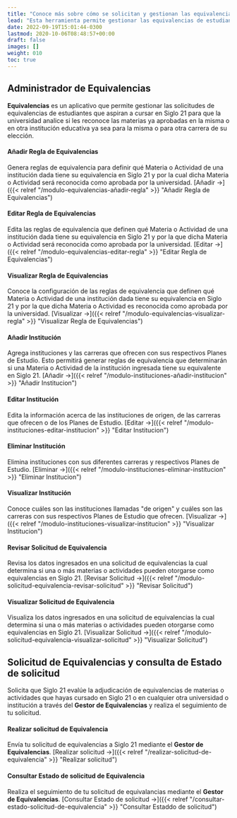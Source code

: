 ```yaml
---
title: "Conoce más sobre cómo se solicitan y gestionan las equivalencias."
lead: "Esta herramienta permite gestionar las equivalencias de estudiantes que aspiran cursar una carrera en Siglo 21."
date: 2022-09-19T15:01:44-0300
lastmod: 2020-10-06T08:48:57+00:00
draft: false
images: []
weight: 010
toc: true
---
```


## Administrador de Equivalencias

**Equivalencias** es un aplicativo que permite gestionar las solicitudes de equivalencias de estudiantes que aspiran a cursar en Siglo 21 para que la universidad analice si les reconoce las materias ya aprobadas en la misma o en otra institución educativa ya sea para la misma o para otra carrera de su elección.

#### Añadir Regla de Equivalencias

Genera reglas de equivalencia para definir qué Materia o Actividad de una institución dada tiene su equivalencia en Siglo 21 y por la cual dicha Materia o Actividad será reconocida como aprobada por la universidad. [Añadir →]({{< relref "/modulo-equivalencias-añadir-regla" >}} "Añadir Regla de Equivalencias")

#### Editar Regla de Equivalencias

Edita las reglas de equivalencia que definen qué Materia o Actividad de una institución dada tiene su equivalencia en Siglo 21 y por la que dicha Materia o Actividad será reconocida como aprobada por la universidad. [Editar →]({{< relref "/modulo-equivalencias-editar-regla" >}} "Editar Regla de Equivalencias")

#### Visualizar Regla de Equivalencias

Conoce la configuración de las reglas de equivalencia que definen qué Materia o Actividad de una institución dada tiene su equivalencia en Siglo 21 y por la que dicha Materia o Actividad es reconocida como aprobada por la universidad. [Visualizar →]({{< relref "/modulo-equivalencias-visualizar-regla" >}} "Visualizar Regla de Equivalencias")

#### Añadir Institución

Agrega instituciones y las carreras que ofrecen con sus respectivos Planes de Estudio. Esto permitirá generar reglas de equivalencia que determinarán si una Materia o Actividad de la institución ingresada tiene su equivalente en Siglo 21. [Añadir →]({{< relref "/modulo-instituciones-añadir-institucion" >}} "Añadir Institucion")

#### Editar Institución

Edita la información acerca de las instituciones de origen, de las carreras que ofrecen o de los Planes de Estudio. [Editar →]({{< relref "/modulo-instituciones-editar-institucion" >}} "Editar Institucion")

#### Eliminar Institución

Elimina instituciones con sus diferentes carreras y respectivos Planes de Estudio. [Eliminar →]({{< relref "/modulo-instituciones-eliminar-institucion" >}} "Eliminar Institucion")

#### Visualizar Institución

Conoce cuáles son las instituciones llamadas "de origen" y cuáles son las carreras con sus respectivos Planes de Estudio que ofrecen. [Visualizar →]({{< relref "/modulo-instituciones-visualizar-institucion" >}} "Visualizar Institucion")

#### Revisar Solicitud de Equivalencia

Revisa los datos ingresados en una solicitud de equivalencias la cual determina si una o más materias o actividades pueden otorgarse como equivalencias en Siglo 21. [Revisar Solicitud →]({{< relref "/modulo-solicitud-equivalencia-revisar-solicitud" >}} "Revisar Solicitud")

#### Visualizar Solicitud de Equivalencia

Visualiza los datos ingresados en una solicitud de equivalencias la cual determina si una o más materias o actividades pueden otorgarse como equivalencias en Siglo 21. [Visualizar Solicitud →]({{< relref "/modulo-solicitud-equivalencia-visualizar-solicitud" >}} "Visualizar Solicitud")

## Solicitud de Equivalencias y consulta de Estado de solicitud

Solicita que Siglo 21 evalúe la adjudicación de equivalencias de materias o actividades que hayas cursado en Siglo 21 o en cualquier otra universidad o institución a través del **Gestor de Equivalencias** y realiza el seguimiento de tu solicitud.

#### Realizar solicitud de Equivalencia

Envía tu solicitud de equivalencias a Siglo 21 mediante el **Gestor de Equivalencias**. [Realizar solicitud →]({{< relref "/realizar-solicitud-de-equivalencia" >}} "Realizar solicitud")

#### Consultar Estado de solicitud de Equivalencia

Realiza el seguimiento de tu solicitud de equivalancias mediante el **Gestor de Equivalencias**. [Consultar Estado de solicitud →]({{< relref "/consultar-estado-solicitud-de-equivalencia" >}} "Consultar Estaddo de solicitud")